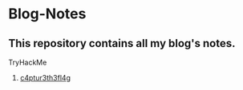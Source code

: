 # Blog-Notes
## This repository contains all my blog's notes.


TryHackMe
1. [c4ptur3th3fl4g](https://github.com/fuzzbits/Blog-Notes/blob/master/THM/c4ptur3th3fl4g.md)

 
